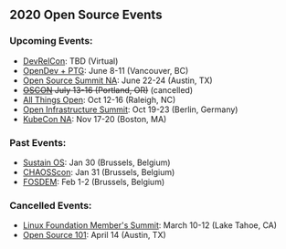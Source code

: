 ## 2020 Open Source Events

### Upcoming Events:
* [DevRelCon](https://sf2020.devrel.net/): TBD (Virtual)
* [OpenDev + PTG](https://www.eventbrite.com/e/opendev-ptg-vancouver-2020-tickets-88923270897): June 8-11 (Vancouver, BC)
* [Open Source Summit NA](https://events.linuxfoundation.org/open-source-summit-north-america/): June 22-24 (Austin, TX)
* <strike>[OSCON](https://conferences.oreilly.com/oscon/oscon-or) July 13-16 (Portland, OR)</strike> (cancelled)
* [All Things Open](https://2020.allthingsopen.org/): Oct 12-16 (Raleigh, NC)
* [Open Infrastructure Summit](https://www.openstack.org/events/opendev-ptg-2020/): Oct 19-23 (Berlin, Germany)
* [KubeCon NA](https://events20.linuxfoundation.org/events/kubecon-cloudnativecon-north-america-2020/): Nov 17-20 (Boston, MA)


### Past Events:
* [Sustain OS](https://opencollective.com/sustainoss/events/sustain-2020-5874aeeb): Jan 30 (Brussels, Belgium)
* [CHAOSScon](https://chaoss.community/chaosscon-2020-eu/): Jan 31 (Brussels, Belgium)
* [FOSDEM](https://fosdem.org/2020/): Feb 1-2 (Brussels, Belgium)


### Cancelled Events:
* [Linux Foundation Member's Summit](https://events.linuxfoundation.org/lf-member-summit/): March 10-12 (Lake Tahoe, CA)
* [Open Source 101](https://opensource101.com/events/austin-2020/): April 14 (Austin, TX)
